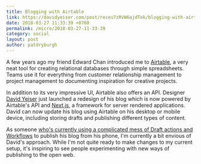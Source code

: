 ```yaml
---
title: Blogging with Airtable
link: https://davidyeiser.com/post/receu7zRVW6ajdTok/blogging-with-airtable
date: 2018-03-27 11:33:39 +0700
permalink: /micro/2018-03-27-11-33-39
category: social
layout: post
author: patdryburgh
---
```


A few years ago my friend Edward Chan introduced me to [Airtable][at], a very neat tool for creating relational databases through simple spreadsheets. Teams use it for everything from customer relationship management to project management to documenting inspiration for creative projects.

In addition to its very impressive UI, Airtable also offers an API. Designer [David Yeiser][dy] just launched a redesign of his blog which is now powered by Airtable's API and [Next.js][nt], a framework for server rendered applications. David can now update his blog using Airtable on his desktop or mobile device, including storing drafts and publishing different types of content.

As someone [who's currently using a complicated mess of Draft actions and Workflows][mess] to publish his blog from his phone, I'm currently a bit envious of David's approach. While I'm not quite ready to make changes to my current setup, it's inspiring to see people experimenting with new ways of publishing to the open web.

[at]: http://airtable.com
[dy]: http://davidyeiser.com
[nt]: https://zeit.co/blog/next
[mess]: http://patdryburgh.com/blog/Housekeeping/